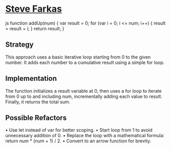 # [Steve Farkas](https://edabit.com/user/4p2sARSZNNnKqjAT6)

js
function addUp(num) {
  var result = 0;
  for (var i = 0; i <= num; i++) {
    result = result + i;
  }
  return result;
}

## Strategy

This approach uses a basic iterative loop starting from 0 to the given number.
It adds each number to a cumulative result using a
simple for loop.

## Implementation

The function initializes a result variable at 0, then uses a for loop to
iterate from 0 up to and including num,
incrementally adding each value to result. Finally, it returns the total sum.

## Possible Refactors

• Use let instead of var for better scoping.
• Start loop from 1 to avoid unnecessary addition of 0.
• Replace the loop with a mathematical formula: return num * (num + 1) / 2.
• Convert to an arrow function for brevity.
